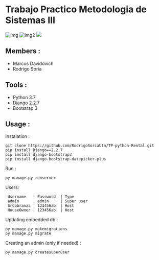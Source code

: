 # Trabajo Practico Metodologia de Sistemas III
![img](https://i.pinimg.com/originals/d9/70/36/d97036b366cf7dc60cebf3a4fee58463.png) ![img2](http://mareconversionpro.fr/wp-content/uploads/2017/05/bootstrap-logo-300x300.jpg) ![](https://freepngimg.com/thumb/python_logo/7-2-python-logo-free-download-png-thumb.png)

## Members :
 - Marcos Davidovich
 - Rodrigo Soria
## Tools :
 - Python 3.7
 - Django 2.2.7
 - Bootstrap 3
## Usage :
   Instalation :
   
    git clone https://github.com/RodrigoSoriaUtn/TP-python-Rental.git
    pip install Django==2.2.7
    pip install django-bootstrap3
    pip install django-bootstrap-datepicker-plus
 
  Run :
  
    py manage.py runserver
    
  Users:
  
     Username   | Password  | Type
     admin      | admin     | Super user
     SrCobranza | 123456ab  | Host
     HouseOwner | 123456ab  | Host
  Updating embedded db :
   
    py manage.py makemigrations
    py manage.py migrate
  
  Creating an admin (only if needed) :
  
    py manage.py createsuperuser
